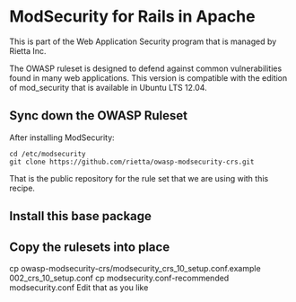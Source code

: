 # ModSecurity for Rails in Apache

This is part of the Web Application Security program that is managed by Rietta Inc.

The OWASP ruleset is designed to defend against common vulnerabilities found in many web applications. This version is compatible with the edition of mod_security that is available in Ubuntu LTS 12.04.

## Sync down the OWASP Ruleset

After installing ModSecurity:

```
cd /etc/modsecurity
git clone https://github.com/rietta/owasp-modsecurity-crs.git
```

That is the public repository for the rule set that we are using with this recipe.

## Install this base package


## Copy the rulesets into place

cp owasp-modsecurity-crs/modsecurity_crs_10_setup.conf.example  002_crs_10_setup.conf
cp modsecurity.conf-recommended modsecurity.conf
Edit that as you like